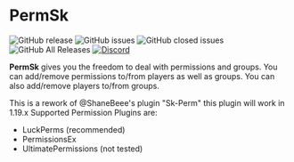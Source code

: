 # PermSk

![GitHub release](https://img.shields.io/github/release/iPlexy/PermSk.svg?style=for-the-badge)
![GitHub issues](https://img.shields.io/github/issues-raw/iPlexy/PermSk.svg?style=for-the-badge)
![GitHub closed issues](https://img.shields.io/github/issues-closed-raw/iPlexy/PermSk.svg?style=for-the-badge)
![GitHub All Releases](https://img.shields.io/github/downloads/iPlexy/PermSk/total.svg?style=for-the-badge)
[![Discord](https://img.shields.io/discord/425192525091831808.svg?style=for-the-badge)](https://discord.gg/skriptQ)


**PermSk** gives you the freedom to deal with permissions and groups. You can add/remove permissions to/from players as well as groups. You can also add/remove players to/from groups.


This is a rework of @ShaneBeee's plugin "Sk-Perm" this plugin will work in 1.19.x 
Supported Permission Plugins are:
  - LuckPerms (recommended)
  - PermissionsEx
  - UltimatePermissions (not tested)
